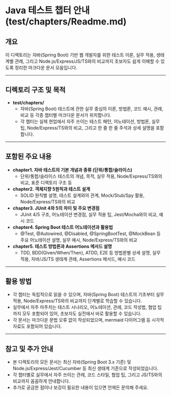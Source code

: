 # Java 테스트 챕터 안내 (test/chapters/Readme.md)

## 개요
이 디렉토리는 자바(Spring Boot) 기반 웹 개발자를 위한 테스트 이론, 실무 적용, 생태계별 관례, 그리고 Node.js/Express/JS/TS와의 비교까지 초보자도 쉽게 이해할 수 있도록 정리한 마크다운 문서 모음입니다.

---

## 디렉토리 구조 및 목적
- **test/chapters/**
  - 자바(Spring Boot) 테스트에 관한 실무 중심의 이론, 방법론, 코드 예시, 관례, 비교 등 각종 챕터별 마크다운 문서가 위치합니다.
  - 각 챕터는 실제 현업에서 자주 쓰이는 테스트 패턴, 어노테이션, 방법론, 실무 팁, Node/Express/TS와의 비교, 그리고 한 줄 한 줄 주석과 상세 설명을 포함합니다.

---

## 포함된 주요 내용
- **chapter1. 자바 테스트의 기본 개념과 종류 (단위/통합/슬라이스)**
  - 단위/통합/슬라이스 테스트의 개념, 목적, 실무 적용, Node/Express/TS와의 비교, 표준 디렉토리 구조 등
- **chapter2. 객체지향 5원칙과 테스트 설계**
  - SOLID 원칙별 설명, 테스트 설계와의 관계, Mock/Stub/Spy 활용, Node/Express/TS와의 비교
- **chapter3. JUnit 4와 5의 차이 및 주요 변경점**
  - JUnit 4/5 구조, 어노테이션 변경점, 실무 적용 팁, Jest/Mocha와의 비교, 예시 코드
- **chapter4. Spring Boot 테스트 어노테이션과 활용법**
  - @Test, @Autowired, @Disabled, @SpringBootTest, @MockBean 등 주요 어노테이션 설명, 실무 예시, Node/Express/TS와의 비교
- **chapter5. 테스트 방법론과 Assertions 메서드 설명**
  - TDD, BDD(Given/When/Then), ATDD, E2E 등 방법론별 상세 설명, 실무 적용, 자바/JS/TS 생태계 관례, Assertions 메서드, 예시 코드

---

## 활용 방법
- 각 챕터는 독립적으로 읽을 수 있으며, 자바(Spring Boot) 테스트의 기초부터 실무 적용, Node/Express/TS와의 비교까지 단계별로 학습할 수 있습니다.
- 실무에서 자주 마주치는 테스트 시나리오, 어노테이션, 관례, 코드 작성법, 협업 팁까지 모두 포함되어 있어, 초보자도 실전에서 바로 활용할 수 있습니다.
- 각 문서는 마크다운 문법 오류 없이 작성되었으며, mermaid 다이어그램 등 시각적 자료도 포함되어 있습니다.

---

## 참고 및 추가 안내
- 본 디렉토리의 모든 문서는 최신 자바(Spring Boot 3.x 기준) 및 Node.js/Express/Jest/Cucumber 등 최신 생태계 기준으로 작성되었습니다.
- 각 챕터별로 실무에서 자주 쓰이는 관례, 코드 스타일, 협업 팁, 그리고 JS/TS와의 비교까지 꼼꼼하게 안내합니다.
- 추가로 궁금한 점이나 보강이 필요한 내용이 있으면 언제든 문의해 주세요.

